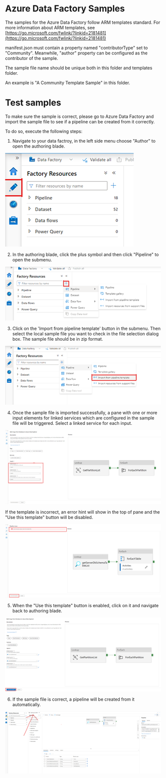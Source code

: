 # Azure Data Factory Samples #

The samples for the Azure Data Factory follow ARM templates standard. For more information about ARM templates, see [https://go.microsoft.com/fwlink/?linkid=2181481](https://go.microsoft.com/fwlink/?linkid=2181481)

manifest.json must contain a property named "contributorType" set to "Community". Meanwhile, "author" property can be configured as the contributor of the sample.

The sample file name should be unique both in this folder and templates folder.

An example is "A Community Template Sample" in this folder.

# Test samples #

To make sure the sample is correct, please go to Azure Data Factory and import the sample file to see if a pipeline can be created from it correctly.

To do so, execute the following steps: 

1. Navigate to your data factroy, in the left side menu choose "Author" to open the authoring blade.

![Open authoring pane](images/open-authoring-pane01.png?raw=true)

2. In the authoring blade, click the plus symbol and then click "Pipeline" to open the submenu.

![Open pipeline menu](images/open-authoring-pane02.png?raw=true)

3. Click on the 'Import from pipeline template' button in the submenu. Then select the local sample file you want to check in the file selection dialog box. The sample file should be in zip format.

![Import your template](images/import-local-templates.png?raw=true)


4. Once the sample file is imported successfully, a pane with one or more input elements for linked services which are configured in the sample file will be triggered. Select a linked service for each input.

![Configure your template](images/use-template01.png?raw=true)

If the template is incorrect, an error hint will show in the top of pane and the "Use this template" button will be disabled.

![Invalid template](images/invalid-template.png?raw=true)

5. When the "Use this template" button is enabled, click on it and navigate back to authoring blade.

![Use your template](images/use-template02.png?raw=true)


6. If the sample file is correct, a pipeline will be created from it automatically.

![Create a pipeline](images/pipeline-from-template.png?raw=true)